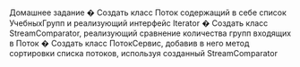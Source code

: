 Домашнее задание
� Создать класс Поток содержащий в себе список УчебныхГрупп и
реализующий интерфейс Iterator
� Создать класс StreamComparator, реализующий сравнение 
количества групп входящих в Поток
� Создать класс ПотокСервис, добавив в него метод сортировки 
списка потоков, используя созданный StreamComparator